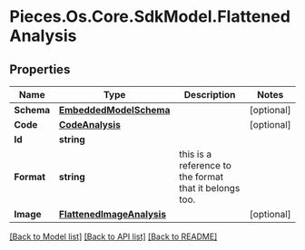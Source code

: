 # Pieces.Os.Core.SdkModel.FlattenedAnalysis

## Properties

Name | Type | Description | Notes
------------ | ------------- | ------------- | -------------
**Schema** | [**EmbeddedModelSchema**](EmbeddedModelSchema.md) |  | [optional] 
**Code** | [**CodeAnalysis**](CodeAnalysis.md) |  | [optional] 
**Id** | **string** |  | 
**Format** | **string** | this is a reference to the format that it belongs too. | 
**Image** | [**FlattenedImageAnalysis**](FlattenedImageAnalysis.md) |  | [optional] 

[[Back to Model list]](../README.md#documentation-for-models) [[Back to API list]](../README.md#documentation-for-api-endpoints) [[Back to README]](../README.md)

